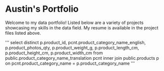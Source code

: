 # Austin's Portfolio
Welcome to my data portfolio! Listed below are a variety of projects showcasing my skills in the data field.
My resume is available in the project files listed above. 

'''
select distinct p.product_id, pcnt.product_category_name_english, p.product_photos_qty, p.product_weight_g,
p.product_length_cm, p.product_height_cm, p.product_width_cm
from public.product_category_name_translation pcnt 
inner join public.products p
	on pcnt.product_category_name = p.product_category_name 
'''

